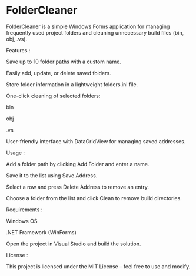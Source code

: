 # FolderCleaner
FolderCleaner is a simple Windows Forms application for managing frequently used project folders and cleaning unnecessary build files (bin, obj, .vs).

Features :

Save up to 10 folder paths with a custom name.

Easily add, update, or delete saved folders.

Store folder information in a lightweight folders.ini file.

One-click cleaning of selected folders:

bin

obj

.vs

User-friendly interface with DataGridView for managing saved addresses.

Usage :

Add a folder path by clicking Add Folder and enter a name.

Save it to the list using Save Address.

Select a row and press Delete Address to remove an entry.

Choose a folder from the list and click Clean to remove build directories.

Requirements :

Windows OS

.NET Framework (WinForms)


Open the project in Visual Studio and build the solution.

License :

This project is licensed under the MIT License – feel free to use and modify.
